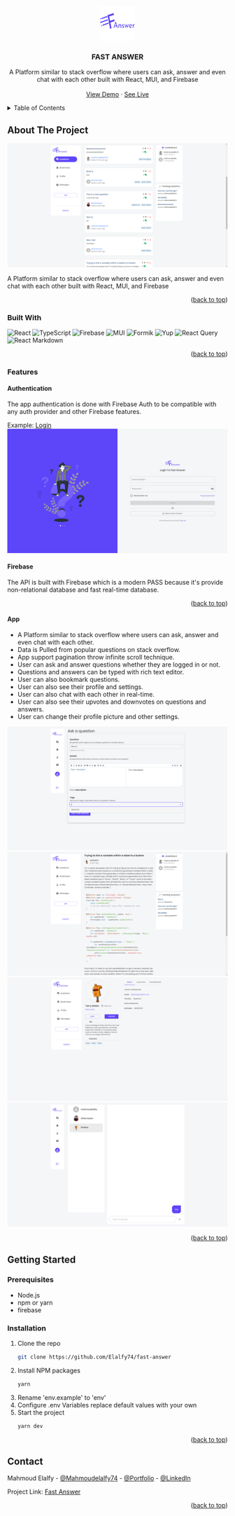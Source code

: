 <a name="readme-top"></a>

<!-- PROJECT LOGO -->
<br />
<div align="center">
  <a href="https://github.com/Elalfy74/fast-answer">
    <img src="assets/images/logo.png" alt="Logo" width="80" height="80">
  </a>

  <h3 align="center">FAST ANSWER</h3>

  <p align="center">
    A Platform similar to stack overflow where users can ask, answer and even chat with each other built with React, MUI, and Firebase
    <br />
    <br />
    <a href="https://www.youtube.com/watch?v=D6Ll-SuFO4c">
    View Demo</a>
    ·
    <a href="https://fast-answer.vercel.app/">
    See Live</a>
  </p>
</div>

<!-- TABLE OF CONTENTS -->
<details>
  <summary>Table of Contents</summary>
  <ol>
    <li>
      <a href="#about-the-project">About The Project</a>
      <ul>
        <li><a href="#built-with">Built With</a></li>
        <li><a href="#features">Features</a>
          <ul>
            <li><a href="#authentication">Authentication</a></li>
            <li><a href="#firebase">Firebase</a></li>
            <li><a href="#App">App</a></li>
          </ul>
        </li>
      </ul>
    </li>
    <li>
      <a href="#getting-started">Getting Started</a>
      <ul>
        <li><a href="#prerequisites">Prerequisites</a></li>
        <li><a href="#installation">Installation</a></li>
      </ul>
    </li>
    <li><a href="#contact">Contact</a></li>
  </ol>
</details>

<!-- ABOUT THE PROJECT -->

## About The Project

[![Fast Answer][product-screenshot]](https://fast-answer.vercel.app/)

A Platform similar to stack overflow where users can ask, answer and even chat with each other built with React, MUI, and Firebase

<p align="right">(<a href="#readme-top">back to top</a>)</p>

### Built With

![React](https://img.shields.io/badge/react-20232a?style=for-the-badge&logo=react&logoColor=61DAFB)
![TypeScript](https://img.shields.io/badge/typescript-%23007ACC.svg?style=for-the-badge&logo=typescript&logoColor=white)
![Firebase](https://img.shields.io/badge/firebase-FFCA28?style=for-the-badge&logo=firebase&logoColor=white)
![MUI](https://img.shields.io/badge/MUI-%230081CB.svg?style=for-the-badge&logo=mui&logoColor=white)
![Formik](https://img.shields.io/badge/formik-FFCA28?style=for-the-badge&logo=formik&logoColor=white)
![Yup](https://img.shields.io/badge/yup-FFCA28?style=for-the-badge&logo=yup&logoColor=white)
![React Query](https://img.shields.io/badge/-Tanstack%20Query-FF4154?style=for-the-badge&logo=react%20query&logoColor=white)
![React Markdown](https://img.shields.io/badge/react-markdown-FFCA28?style=for-the-badge&logo=react-markdown&logoColor=white)

<p align="right">(<a href="#readme-top">back to top</a>)</p>

### Features

#### Authentication

The app authentication is done with Firebase Auth to be compatible with any auth provider and other Firebase features.

Example: [Login](https://fast-answer.vercel.app/auth/login)
![alt text](assets/images/auth.png)

#### Firebase

The API is built with Firebase which is a modern PASS because it's provide non-relational database and fast real-time database.

<p align="right">(<a href="#readme-top">back to top</a>)</p>

#### App

- A Platform similar to stack overflow where users can ask, answer and even chat with each other.
- Data is Pulled from popular questions on stack overflow.
- App support pagination throw infinite scroll technique.
- User can ask and answer questions whether they are logged in or not.
- Questions and answers can be typed with rich text editor.
- User can also bookmark questions.
- User can also see their profile and settings.
- User can also chat with each other in real-time.
- User can also see their upvotes and downvotes on questions and answers.
- User can change their profile picture and other settings.

![Image1](assets/images/image1.png)
![Image2](assets/images/image2.png)
![Image3](assets/images/image3.png)
![Image4](assets/images/image4.png)

<p align="right">(<a href="#readme-top">back to top</a>)</p>
<!-- GETTING STARTED -->

## Getting Started

### Prerequisites

- Node.js
- npm or yarn
- firebase

### Installation

1. Clone the repo
   ```sh
   git clone https://github.com/Elalfy74/fast-answer
   ```
2. Install NPM packages
   ```sh
   yarn
   ```
3. Rename 'env.example' to 'env'
4. Configure .env Variables
   replace default values with your own
5. Start the project
   ```sh
   yarn dev
   ```

<p align="right">(<a href="#readme-top">back to top</a>)</p>

<!-- CONTACT -->

## Contact

Mahmoud Elalfy - [@Mahmoudelalfy74](https://twitter.com/Mahmoudelalfy74) -
[@Portfolio](https://mahmoud-elalfy.vercel.app/) -
[@LinkedIn](https://www.linkedin.com/in/mahmoud-elalfy-79b894209/)

Project Link: [Fast Answer](https://github.com/Elalfy74/fast-answer)

<p align="right">(<a href="#readme-top">back to top</a>)</p>

[product-screenshot]: assets/images/screenshot.png
